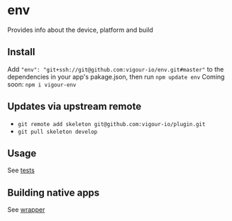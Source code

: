 # env
Provides info about the device, platform and build

## Install
Add `"env": "git+ssh://git@github.com:vigour-io/env.git#master"` to the dependencies in your app's pakage.json, then run `npm update env`
Coming soon: `npm i vigour-env`

## Updates via upstream remote

- `git remote add skeleton git@github.com:vigour-io/plugin.git`
- `git pull skeleton develop`

## Usage
See [tests](test)

## Building native apps
See [wrapper](http://github.com/vigour-io/vigour-native)
